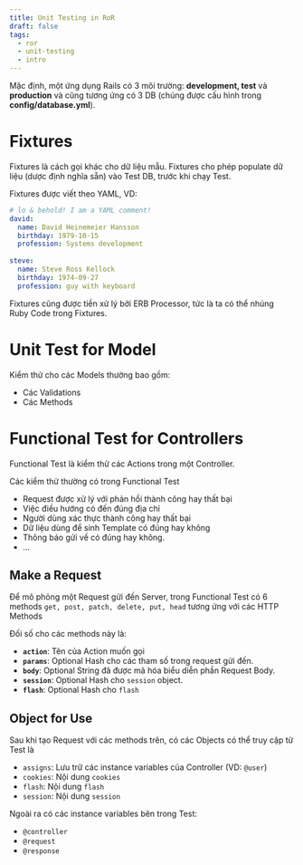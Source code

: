 ```yaml
---
title: Unit Testing in RoR
draft: false
tags:
  - ror
  - unit-testing
  - intro
---
```


Mặc định, một ứng dụng Rails có 3 môi trường: **development, test** và **production** và cũng tương ứng có 3 DB (chúng được cấu hình trong **config/database.yml**).

# Fixtures

Fixtures là cách gọi khác cho dữ liệu mẫu. Fixtures cho phép populate dữ liệu (dược định nghĩa sẵn) vào Test DB, trước khi chạy Test.

Fixtures được viết theo YAML, VD:

```yml
# lo & behold! I am a YAML comment!
david:
  name: David Heinemeier Hansson
  birthday: 1979-10-15
  profession: Systems development
 
steve:
  name: Steve Ross Kellock
  birthday: 1974-09-27
  profession: guy with keyboard
```

Fixtures cũng được tiền xử lý bởi ERB Processor, tức là ta có thể nhúng Ruby Code trong Fixtures.

# Unit Test for Model

Kiểm thử cho các Models thường bao gồm:
- Các Validations
- Các Methods

# Functional Test for Controllers

Functional Test là kiểm thử các Actions trong một Controller.

Các kiểm thử thường có trong Functional Test
- Request được xử lý với phản hồi thành công hay thất bại
- Việc điều hướng có đến đúng địa chỉ
- Người dùng xác thực thành công hay thất bại
- Dữ liệu dùng để sinh Template có đúng hay không
- Thông báo gửi về có đúng hay không.
- ...

## Make a Request

Để mô phỏng một Request gửi đến Server, trong Functional Test có 6 methods `get, post, patch, delete, put, head` tương ứng với các HTTP Methods

Đối số cho các methods này là:
- **`action`**: Tên của Action muốn gọi
- **`params`**: Optional Hash cho các tham số trong request gửi đến.
- **`body`**: Optional String đã được mã hóa biểu diễn phần Request Body.
- **`session`**: Optional Hash cho `session` object.
- **`flash`**: Optional Hash cho `flash`

## Object for Use

Sau khi tạo Request với các methods trên, có các Objects có thể truy cập từ Test là
- `assigns`: Lưu trữ các instance variables của Controller (VD: `@user`)
- `cookies`: Nội dung `cookies`
- `flash`: Nội dung `flash`
- `session`: Nội dung `session`

Ngoài ra có các instance variables bên trong Test:
- `@controller`
- `@request`
- `@response`


